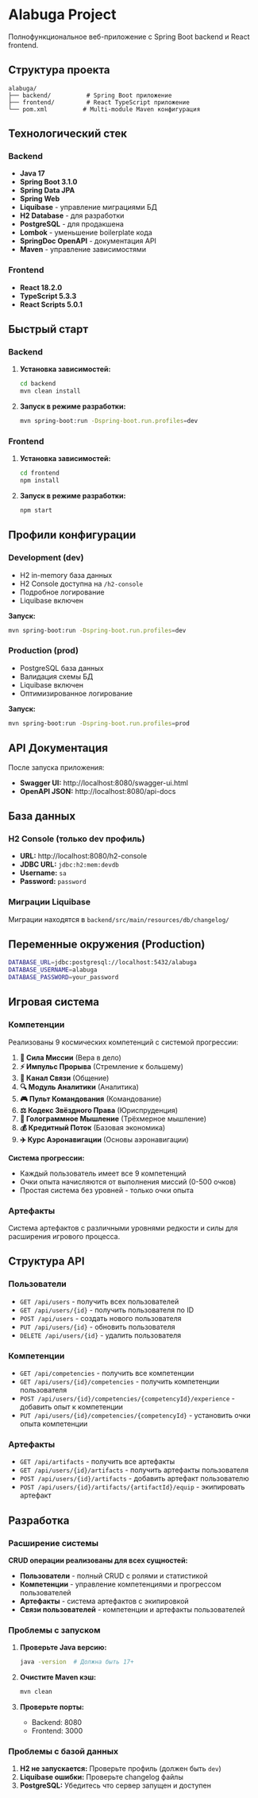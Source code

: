 # Alabuga Project

Полнофункциональное веб-приложение с Spring Boot backend и React frontend.

## Структура проекта

```
alabuga/
├── backend/          # Spring Boot приложение
├── frontend/         # React TypeScript приложение
└── pom.xml          # Multi-module Maven конфигурация
```

## Технологический стек

### Backend
- **Java 17**
- **Spring Boot 3.1.0**
- **Spring Data JPA**
- **Spring Web**
- **Liquibase** - управление миграциями БД
- **H2 Database** - для разработки
- **PostgreSQL** - для продакшена
- **Lombok** - уменьшение boilerplate кода
- **SpringDoc OpenAPI** - документация API
- **Maven** - управление зависимостями

### Frontend
- **React 18.2.0**
- **TypeScript 5.3.3**
- **React Scripts 5.0.1**

## Быстрый старт

### Backend

1. **Установка зависимостей:**
   ```bash
   cd backend
   mvn clean install
   ```

2. **Запуск в режиме разработки:**
   ```bash
   mvn spring-boot:run -Dspring-boot.run.profiles=dev
   ```

### Frontend

1. **Установка зависимостей:**
   ```bash
   cd frontend
   npm install
   ```

2. **Запуск в режиме разработки:**
   ```bash
   npm start
   ```

## Профили конфигурации

### Development (dev)
- H2 in-memory база данных
- H2 Console доступна на `/h2-console`
- Подробное логирование
- Liquibase включен

**Запуск:**
```bash
mvn spring-boot:run -Dspring-boot.run.profiles=dev
```

### Production (prod)
- PostgreSQL база данных
- Валидация схемы БД
- Liquibase включен
- Оптимизированное логирование

**Запуск:**
```bash
mvn spring-boot:run -Dspring-boot.run.profiles=prod
```

## API Документация

После запуска приложения:
- **Swagger UI:** http://localhost:8080/swagger-ui.html
- **OpenAPI JSON:** http://localhost:8080/api-docs

## База данных

### H2 Console (только dev профиль)
- **URL:** http://localhost:8080/h2-console
- **JDBC URL:** `jdbc:h2:mem:devdb`
- **Username:** `sa`
- **Password:** `password`

### Миграции Liquibase
Миграции находятся в `backend/src/main/resources/db/changelog/`

## Переменные окружения (Production)

```bash
DATABASE_URL=jdbc:postgresql://localhost:5432/alabuga
DATABASE_USERNAME=alabuga
DATABASE_PASSWORD=your_password
```

## Игровая система

### Компетенции
Реализованы 9 космических компетенций с системой прогрессии:

1. **🚀 Сила Миссии** (Вера в дело)
2. **⚡ Импульс Прорыва** (Стремление к большему)
3. **📡 Канал Связи** (Общение)
4. **🔍 Модуль Аналитики** (Аналитика)
5. **🎮 Пульт Командования** (Командование)
6. **⚖️ Кодекс Звёздного Права** (Юриспруденция)
7. **🧠 Голограммное Мышление** (Трёхмерное мышление)
8. **💰 Кредитный Поток** (Базовая экономика)
9. **✈️ Курс Аэронавигации** (Основы аэронавигации)

**Система прогрессии:**
- Каждый пользователь имеет все 9 компетенций
- Очки опыта начисляются от выполнения миссий (0-500 очков)
- Простая система без уровней - только очки опыта

### Артефакты
Система артефактов с различными уровнями редкости и силы для расширения игрового процесса.

## Структура API

### Пользователи
- `GET /api/users` - получить всех пользователей
- `GET /api/users/{id}` - получить пользователя по ID
- `POST /api/users` - создать нового пользователя
- `PUT /api/users/{id}` - обновить пользователя
- `DELETE /api/users/{id}` - удалить пользователя

### Компетенции
- `GET /api/competencies` - получить все компетенции
- `GET /api/users/{id}/competencies` - получить компетенции пользователя
- `POST /api/users/{id}/competencies/{competencyId}/experience` - добавить опыт к компетенции
- `PUT /api/users/{id}/competencies/{competencyId}` - установить очки опыта компетенции

### Артефакты
- `GET /api/artifacts` - получить все артефакты
- `GET /api/users/{id}/artifacts` - получить артефакты пользователя
- `POST /api/users/{id}/artifacts` - добавить артефакт пользователю
- `POST /api/users/{id}/artifacts/{artifactId}/equip` - экипировать артефакт

## Разработка

### Расширение системы

**CRUD операции реализованы для всех сущностей:**
- **Пользователи** - полный CRUD с ролями и статистикой
- **Компетенции** - управление компетенциями и прогрессом пользователей
- **Артефакты** - система артефактов с экипировкой
- **Связи пользователей** - компетенции и артефакты пользователей


### Проблемы с запуском

1. **Проверьте Java версию:**
   ```bash
   java -version  # Должна быть 17+
   ```

2. **Очистите Maven кэш:**
   ```bash
   mvn clean
   ```

3. **Проверьте порты:**
   - Backend: 8080
   - Frontend: 3000

### Проблемы с базой данных

1. **H2 не запускается:** Проверьте профиль (должен быть `dev`)
2. **Liquibase ошибки:** Проверьте changelog файлы
3. **PostgreSQL:** Убедитесь что сервер запущен и доступен
